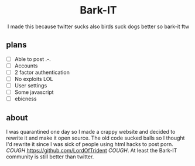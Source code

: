 <h1 align="center">Bark-IT</h1>
<p align="center">I made this because twitter sucks also birds suck dogs better so bark-it ftw </p>

## plans
- [ ] Able to post .-.
- [ ]  Accounts
- [ ]  2 factor authentication
- [ ]  No exploits LOL
- [ ]  User settings
- [ ]  Some javascript
- [ ]  ebicness

## about
I was quarantined one day so I made a crappy website and decided to rewrite it and make it open source.
The old code sucked balls so I thought I'd rewrite it since I was sick of people using html hacks to post porn. *COUGH* https://github.com/LordOfTrident *COUGH*.
At least the Bark-IT community is still better than twitter.
